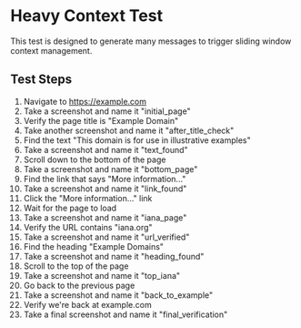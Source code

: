 # Heavy Context Test

This test is designed to generate many messages to trigger sliding window context management.

## Test Steps

1. Navigate to https://example.com
2. Take a screenshot and name it "initial_page"
3. Verify the page title is "Example Domain"
4. Take another screenshot and name it "after_title_check"
5. Find the text "This domain is for use in illustrative examples"
6. Take a screenshot and name it "text_found"
7. Scroll down to the bottom of the page
8. Take a screenshot and name it "bottom_page"
9. Find the link that says "More information..."
10. Take a screenshot and name it "link_found"
11. Click the "More information..." link
12. Wait for the page to load
13. Take a screenshot and name it "iana_page"
14. Verify the URL contains "iana.org"
15. Take a screenshot and name it "url_verified"
16. Find the heading "Example Domains"
17. Take a screenshot and name it "heading_found"
18. Scroll to the top of the page
19. Take a screenshot and name it "top_iana"
20. Go back to the previous page
21. Take a screenshot and name it "back_to_example"
22. Verify we're back at example.com
23. Take a final screenshot and name it "final_verification"
